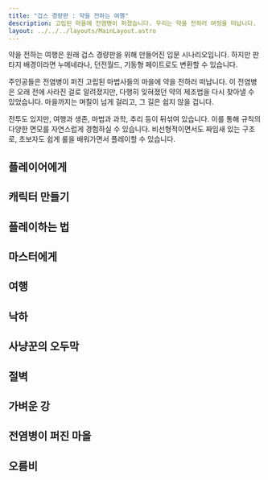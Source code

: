 ```yaml
---
title: "겁스 경량판 : 약을 전하는 여행"
description: 고립된 마을에 전염병이 퍼졌습니다. 우리는 약을 전하러 여정을 떠납니다.
layout: ../../../layouts/MainLayout.astro
---
```


약을 전하는 여행은 원래 겁스 경량판을 위해 만들어진 입문 시나리오입니다. 하지만 판타지 배경이라면 누메네라나, 던전월드, 기동형 페이트로도 변환할 수 있습니다.

주인공들은 전염병이 퍼진 고립된 마법사들의 마을에 약을 전하러 떠납니다. 이 전염병은 오래 전에 사라진 걸로 알려졌지만, 다행히 잊혀졌던 약의 제조법을 다시 찾아낼 수 있었습니다. 마을까지는 며칠이 넘게 걸리고, 그 길은 쉽지 않을 겁니다.

전투도 있지만, 여행과 생존, 마법과 과학, 추리 등이 뒤섞여 있습니다. 이를 통해 규칙의 다양한 면모를 자연스럽게 경험하실 수 있습니다. 비선형적이면서도 짜임새 있는 구조로, 초보자도 쉽게 룰을 배워가면서 플레이할 수 있습니다.

## 플레이어에게

## 캐릭터 만들기

## 플레이하는 법

## 마스터에게

## 여행

## 낙하

## 사냥꾼의 오두막

## 절벽

## 가벼운 강

## 전염병이 퍼진 마을

## 오름비

## 
